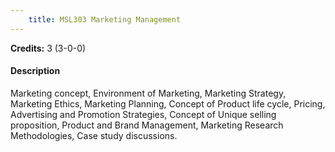 ```yaml
---
    title: MSL303 Marketing Management
---
```

**Credits:** 3 (3-0-0)



#### Description 
Marketing concept, Environment of Marketing, Marketing Strategy, Marketing Ethics, Marketing Planning, Concept of Product life cycle, Pricing, Advertising and Promotion Strategies, Concept of Unique selling proposition, Product and Brand Management, Marketing Research Methodologies, Case study discussions.